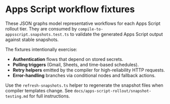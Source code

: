 # Apps Script workflow fixtures

These JSON graphs model representative workflows for each Apps Script rollout tier. They are consumed by
`compile-to-appsscript.snapshots.test.ts` to validate the generated Apps Script output against stable
snapshots.

The fixtures intentionally exercise:

- **Authentication** flows that depend on stored secrets.
- **Polling triggers** (Gmail, Sheets, and time-based schedules).
- **Retry helpers** emitted by the compiler for high-reliability HTTP requests.
- **Error-handling** branches via conditional nodes and fallback actions.

Use the `refresh-snapshots.ts` helper to regenerate the snapshot files when compiler templates change.
See `docs/apps-script-rollout/snapshot-testing.md` for full instructions.
